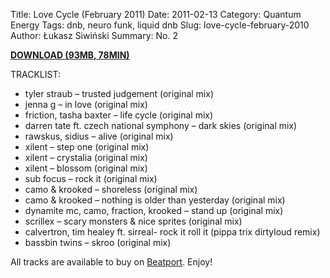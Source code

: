 Title: Love Cycle (February 2011)
Date: 2011-02-13
Category: Quantum Energy
Tags: dnb, neuro funk, liquid dnb
Slug: love-cycle-february-2010
Author: Łukasz Siwiński
Summary: No. 2

<a href ="https://drive.google.com/file/d/0B_4_ynm06YZIY1VxS0VSRl81TWs/edit?usp=sharing" 
    title="Quantum Energy - Love Cycle (February 2011)" target="_blank">
**DOWNLOAD (93MB, 78MIN)**
</a>

TRACKLIST:  

* tyler straub – trusted judgement (original mix)
* jenna g – in love (original mix)
* friction, tasha baxter – life cycle (original mix)
* darren tate ft. czech national symphony – dark skies (original mix)
* rawskus, sidius – alive (original mix)
* xilent – step one (original mix)
* xilent – crystalia (original mix)
* xilent – blossom (original mix)
* sub focus – rock it (original mix)
* camo & krooked – shoreless (original mix)
* camo & krooked – nothing is older than yesterday (original mix)
* dynamite mc, camo, fraction, krooked – stand up (original mix)
* scrillex – scary monsters & nice sprites (original mix)
* calvertron, tim healey ft. sirreal- rock it roll it (pippa trix dirtyloud remix)
* bassbin twins – skroo (original mix)

All tracks are available to buy on <a href="http://beatport.com" target="_blank">Beatport</a>.
Enjoy!